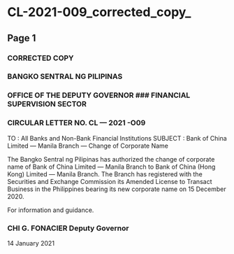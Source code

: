 # CL-2021-009_corrected_copy_

## Page 1

### CORRECTED COPY

### BANGKO SENTRAL NG PILIPINAS

### OFFICE OF THE DEPUTY GOVERNOR ### FINANCIAL SUPERVISION SECTOR

### CIRCULAR LETTER NO. CL — 2021 -O09

TO : All Banks and Non-Bank Financial Institutions SUBJECT : Bank of China Limited — Manila Branch — Change of Corporate Name

The Bangko Sentral ng Pilipinas has authorized the change of corporate name of Bank of China Limited — Manila Branch to Bank of China (Hong Kong) Limited — Manila Branch. The Branch has registered with the Securities and Exchange Commission its Amended License to Transact Business in the Philippines bearing its new corporate name on 15 December 2020.

For information and guidance.

### CHI G. FONACIER Deputy Governor

14 January 2021 